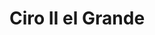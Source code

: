﻿---
title: "Ciro II el Grande"
permalink: periodes_89.html
layout: periode
dataInici: -550
dataFi: -530
sidebar: periodes
pares:
  - 88:
    title: "Imperio Aqueménida"
    dataInici: "(-550)"
    dataFi: "(-330)"

fills:
  - 7:
    title: "Batalla de Timbrea"
    dataInici: "(-547)"

jocsPrincipals:
jocsEscenaris:
jocsEpoca:
jocsEpocaEscenaris:
---
